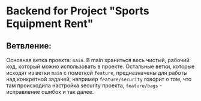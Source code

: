 # Backend for Project "Sports Equipment Rent"
## Ветвление:
Основная ветка проекта: `main`. В main храниться весь чистый, рабочий код, который можно использовать в проекте. Остальные ветки, которые исходят из ветки `main` с пометкой `feature`, предназначены для работы над конкретной задачей, например `feature/security` говорит о том, что там происходила настройка security проекта, `feature/bags` - исправление ошибок и так далее.
